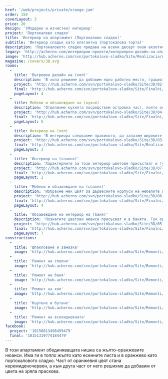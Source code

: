```yaml
---
href: '/web/projects/private/orange-jam'
order: 150
coverLayout: 3
price: 20
design: '(Модерен и изчистен) интериор'
project: 'Портокалово сладко'
title: 'Интериор на апартамент (Портокалово сладко)'
subtitle: 'Интериор сладък като елегантна (портокалова торта)'
description: 'Портокаловото сладко придава на всеки десерт онзи екзотичен вкус, който те кара да се чувстваш все едно си на почивка на някой далечен плаж. Сладостта му не е прекалена, вместо това сладкото от портокали фино допълва с хубавия си аромат и лек вкус всичко, към което се добави.'
legacy: 'http://acherno.com/интериорни-проекти/интериорен-дизайн-на-апартаменти/портокалово-сладко/интериор.html'
image: 'http://hub.acherno.com/svn/portokalovo-sladko/Site/Realizacia/AchL6a.jpg'
magazine: /covers/38.svg
rooms:
  -
    title: 'Вътрешен дизайн на (хол)'
    description: 'В хола решихме да добавим едно работно място, грациозно вписвайки го в интериора въпреки ограниченото пространство.'
    project: 'http://hub.acherno.com/svn/portokalovo-sladko/Site/3D/02-h_f.jpg'
    final: 'http://hub.acherno.com/svn/portokalovo-sladko/Site/Finalni/AchL7a.jpg'
    pageLayout: 4
  - 
    title: Мебели и обзавеждане на (кухня)
    description: 'Отделихме кухнята посредством островна част, която освен визуално отделяне ни даде така необходимия работен плот и достатъчно места, които да побират всичко необходимо.'
    project: 'http://hub.acherno.com/svn/portokalovo-sladko/Site/3D/04-h_f.jpg'
    final: 'http://hub.acherno.com/svn/portokalovo-sladko/Site/Finalni/AchL9.jpg'
    pageLayout: 5
  -
    title: Интериор на (хол)
    description: 'В интериора следвахме правилото, да запазим широките пространства в апартамента.'
    project: 'http://hub.acherno.com/svn/portokalovo-sladko/Site/3D/03-h_f.jpg'
    final: 'http://hub.acherno.com/svn/portokalovo-sladko/Site/Realizacia/AchL6a.jpg'
    pageLayout: 3
  -
    title: 'Интериор на (спалня)'
    description: 'Характерните за този интериор цветове присъстват и тук, но с добавени зелени жилки, наподобяващи мекия цвят на прясното сено. Пода покрихме с мек мокет, за да е уютно и топло.'
    project: 'http://hub.acherno.com/svn/portokalovo-sladko/Site/3D/07-s_f.jpg'
    final: 'http://hub.acherno.com/svn/portokalovo-sladko/Site/Finalni/AchL1.jpg'
    pageLayout: 2
  -
    title: 'Мебели и обзавеждане на (спалня)'
    description: 'Избрахме мек цвят за дървесните корпуси на мебелите и още по-мек и нежен цвят за стените.'
    project: 'http://hub.acherno.com/svn/portokalovo-sladko/Site/3D/06-s_f.jpg'
    final: 'http://hub.acherno.com/svn/portokalovo-sladko/Site/Finalni/AchL5.jpg'
    pageLayout: 4
  -
    title: 'Обзавеждане на интериор на (баня)'
    description: 'Познатите цветови нюанси присъсват и в банята. Тук оранжевото е най-ярко и свежо, за да започваш деня с цвят и настроение. Оборудването се състои от вана, тоалетна и удобна мивка.  Сложихме и параван, за да не пръска вода от душа.'
    project: 'http://hub.acherno.com/svn/portokalovo-sladko/Site/3D/05-b_f.jpg'
    final: 'http://hub.acherno.com/svn/portokalovo-sladko/Site/Finalni/AchL16.jpg'
    pageLayout: 7
constructions:
  -
    title: 'Шпакловане и замазка'
    image: 'http://hub.acherno.com/svn/portokalovo-sladko/Site/Remonti/IMG_2374.JPG'
  -
    title: 'Ремонт на спалня'
    image: 'http://hub.acherno.com/svn/portokalovo-sladko/Site/Remonti/IMG_4367.JPG'
  -
    title: 'Ремонт на баня'
    image: 'http://hub.acherno.com/svn/portokalovo-sladko/Site/Remonti/IMG_2370.JPG'
  -
    title: 'Ремонт на хол'
    image: 'http://hub.acherno.com/svn/portokalovo-sladko/Site/Remonti/IMG_4400.JPG'
  -
    title: 'Къртене и бутане'
    image: 'http://hub.acherno.com/svn/portokalovo-sladko/Site/Remonti/IMG_3106.JPG'
  -
    title: 'Ремонт на всекидневната'
    image: 'http://hub.acherno.com/svn/portokalovo-sladko/Site/Remonti/IMG_4366.JPG'
facebook:
  project: '10150813498459479'
  final: '10151319774184479'
---
```

В този апартамент обединяващата нишка са жълто–оранжевите нюанси. Има ги в топло жълто като есенните листа и в оранжево като портокаловото сладко. Част от оранжевия цвят стана керемиденочервен, а към друга част от него решихме да добавим от цвета на зряла праскова.
